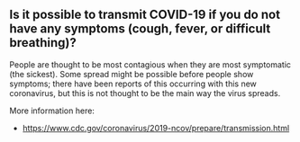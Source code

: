 ## Is it possible to transmit COVID-19 if you do not have any symptoms (cough, fever, or difficult breathing)?

People are thought to be most contagious when they are most symptomatic (the sickest).
Some spread might be possible before people show symptoms; there have been reports of this occurring with this new coronavirus, but this is not thought to be the main way the virus spreads.

More information here:

- https://www.cdc.gov/coronavirus/2019-ncov/prepare/transmission.html
